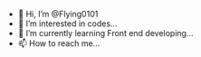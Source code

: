 - 👋 Hi, I’m @Flying0101
- 👀 I’m interested in codes...
- 🌱 I’m currently learning Front end developing...
- 📫 How to reach me...
